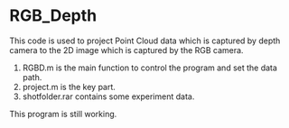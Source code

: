 # RGB_Depth
This code is used to project Point Cloud data which is captured by depth camera to the 2D image which is captured by the RGB camera.

1. RGBD.m is the main function to control the program and set the data path. 
2. project.m is the key part.
3. shotfolder.rar contains some experiment data.

This program is still working.
